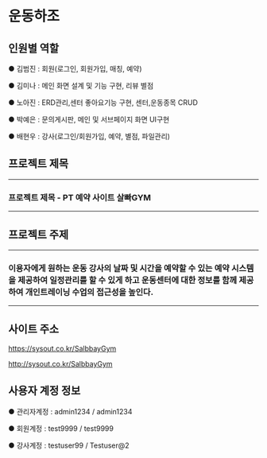 # 운동하조

## 인원별 역할

● 김범진 : 회원(로그인, 회원가입, 매칭, 예약) 

● 김미나 : 메인 화면 설계 및 기능 구현, 리뷰 별점       
 
● 노아진 : ERD관리,센터 좋아요기능 구현, 센터,운동종목 CRUD

● 박예은 : 문의게시판, 메인 및 서브페이지 화면 UI구현

● 배현우 : 강사(로그인/회원가입, 예약, 별점, 파일관리)


## 프로젝트 제목

***
### 프로젝트 제목 - PT 예약 사이트 살빠GYM
***

## 프로젝트 주제

***
### 이용자에게 원하는 운동 강사의 날짜 및 시간을 예약할 수 있는 예약 시스템을 제공하여 일정관리를 할 수 있게 하고 운동센터에 대한 정보를 함께 제공하여 개인트레이닝 수업의 접근성을 높인다.
***

## 사이트 주소

https://sysout.co.kr/SalbbayGym

http://sysout.co.kr/SalbbayGym


## 사용자 계정 정보

● 관리자계정 : admin1234 / admin1234

● 회원계정 : test9999 / test9999

● 강사계정 : testuser99 / Testuser@2
